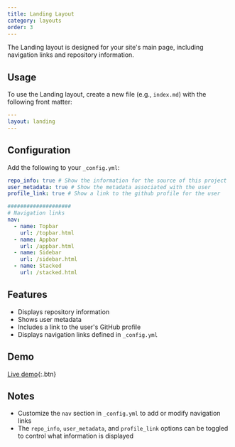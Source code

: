 ```yaml
---
title: Landing Layout
category: layouts
order: 3
---
```


The Landing layout is designed for your site's main page, including navigation links and repository information.

## Usage

To use the Landing layout, create a new file (e.g., `index.md`) with the following front matter:

```yaml
---
layout: landing
---
```

## Configuration

Add the following to your `_config.yml`:

```yaml
repo_info: true # Show the information for the source of this project
user_metadata: true # Show the metadata associated with the user
profile_link: true # Show a link to the github profile for the user

####################
# Navigation links
nav:
  - name: Topbar
    url: /topbar.html
  - name: Appbar
    url: /appbar.html
  - name: Sidebar
    url: /sidebar.html
  - name: Stacked
    url: /stacked.html
```

## Features

- Displays repository information
- Shows user metadata
- Includes a link to the user's GitHub profile
- Displays navigation links defined in `_config.yml`

## Demo

[Live demo](../index.md){:.btn}

## Notes

- Customize the `nav` section in `_config.yml` to add or modify navigation links
- The `repo_info`, `user_metadata`, and `profile_link` options can be toggled to control what information is displayed
